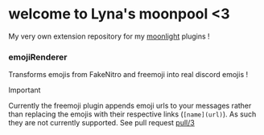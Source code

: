 # welcome to Lyna's moonpool <3
My very own extension repository for my [moonlight](https://moonlight-mod.github.io/) plugins !


### emojiRenderer
Transforms emojis from FakeNitro and freemoji into real discord emojis !

> [!IMPORTANT]
> Currently the freemoji plugin appends emoji urls to your messages rather than replacing the emojis with their respective links (`[name](url)`). As such they are not currently supported. See pull request [pull/3](https://github.com/uwx/moonlight-extensions/pull/3)
